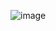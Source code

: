 ![image](https://user-images.githubusercontent.com/84089144/197125783-9e1f70e0-13a9-49f6-b8d0-d52a878e1d61.png)
